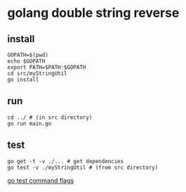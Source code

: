 # golang double string reverse

## install
```
GOPATH=$(pwd)
echo $GOPATH
export PATH=$PATH:$GOPATH
cd src/myStringUtil
go install
```

## run
```
cd ../ # (in src directory)
go run main.go
```

## test
```
go get -t -v ./... # get dependencies
go test -v ./myStringUtil # (from src directory)
```
[go test command flags](https://golang.org/cmd/go/#hdr-Description_of_testing_flags)
